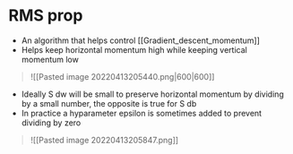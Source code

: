 # RMS prop 
- An algorithm that helps control [[Gradient_descent_momentum]]
- Helps keep horizontal momentum high while keeping vertical momentum low

>![[Pasted image 20220413205440.png|600|600]] 

- Ideally S dw will be small to preserve horizontal momentum by dividing by a small number, the opposite is true for S db
- In practice a hyparameter epsilon is sometimes added to prevent dividing by zero
>![[Pasted image 20220413205847.png]]